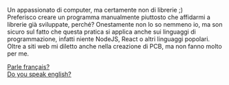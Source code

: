 Un appassionato di computer, ma certamente non di librerie ;)<br>
Preferisco creare un programma manualmente piuttosto che affidarmi a librerie già sviluppate, perché? Onestamente non lo so nemmeno io, ma son sicuro sul fatto che questa pratica si applica anche sui linguaggi di programmazione, infatti niente NodeJS, React o altri linguaggi popolari.<br>
Oltre a siti web mi diletto anche nella creazione di PCB, ma non fanno molto per me.

[Parle français?](link)<br>
[Do you speak english?](link1)
